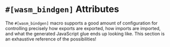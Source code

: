 # `#[wasm_bindgen]` Attributes

The `#[wasm_bindgen]` macro supports a good amount of configuration for
controlling precisely how exports are exported, how imports are imported, and
what the generated JavaScript glue ends up looking like. This section is an
exhaustive reference of the possibilities!
